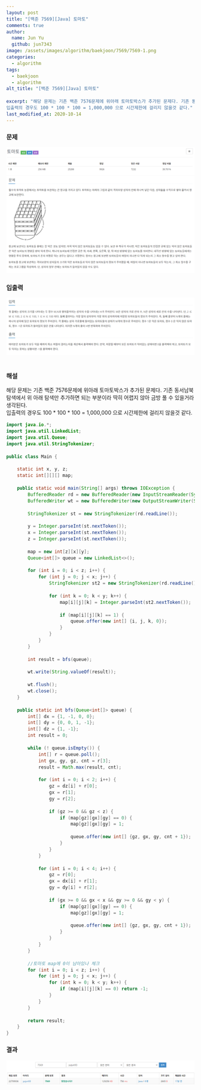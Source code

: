 ```yaml
---
layout: post
title: "[백준 7569][Java] 토마토"
comments: true
author:
  name: Jun Yu
  github: jun7343
image: /assets/images/algorithm/baekjoon/7569/7569-1.png
categories: 
  - algorithm
tags: 
  - baekjoon
  - algorithm
alt_title: "[백준 7569][Java] 토마토"

excerpt: "해당 문제는 기존 백준 7576문제에 위아래 토마토박스가 추가된 문제다. 기존 동서남북 탐색에서 위 아래 탐색만 추가하면 되는 부분이라 딱히 어렵지 않아 금방 풀 수 있을거라 생각된다.   
입출력의 경우도 100 * 100 * 100 = 1,000,000 으로 시간제한에 걸리지 않을것 같다."
last_modified_at: 2020-10-14
---
```


### 문제

<img src="/assets/images/algorithm/baekjoon/7569/7569-1.png" class="algin-center">
<img src="/assets/images/algorithm/baekjoon/7569/7569-2.png" class="algin-center">

### 입출력

<img src="/assets/images/algorithm/baekjoon/7569/7569-3.png" class="algin-center">   <br><br>

### 해설

해당 문제는 기존 백준 7576문제에 위아래 토마토박스가 추가된 문제다. 기존 동서남북 탐색에서 위 아래 탐색만 추가하면 되는 부분이라 딱히 어렵지 않아 금방 풀 수 있을거라 생각된다.   
입출력의 경우도 100 * 100 * 100 = 1,000,000 으로 시간제한에 걸리지 않을것 같다.

```java
import java.io.*;
import java.util.LinkedList;
import java.util.Queue;
import java.util.StringTokenizer;

public class Main {

    static int x, y, z;
    static int[][][] map;

    public static void main(String[] args) throws IOException {
        BufferedReader rd = new BufferedReader(new InputStreamReader(System.in));
        BufferedWriter wt = new BufferedWriter(new OutputStreamWriter(System.out));

        StringTokenizer st = new StringTokenizer(rd.readLine());

        y = Integer.parseInt(st.nextToken());
        x = Integer.parseInt(st.nextToken());
        z = Integer.parseInt(st.nextToken());

        map = new int[z][x][y];
        Queue<int[]> queue = new LinkedList<>();

        for (int i = 0; i < z; i++) {
            for (int j = 0; j < x; j++) {
                StringTokenizer st2 = new StringTokenizer(rd.readLine());

                for (int k = 0; k < y; k++) {
                    map[i][j][k] = Integer.parseInt(st2.nextToken());

                    if (map[i][j][k] == 1) {
                        queue.offer(new int[] {i, j, k, 0});
                    }
                }
            }
        }

        int result = bfs(queue);

        wt.write(String.valueOf(result));

        wt.flush();
        wt.close();
    }

    public static int bfs(Queue<int[]> queue) {
        int[] dx = {1, -1, 0, 0};
        int[] dy = {0, 0, 1, -1};
        int[] dz = {1, -1};
        int result = 0;

        while (! queue.isEmpty()) {
            int[] r = queue.poll();
            int gx, gy, gz, cnt = r[3];
            result = Math.max(result, cnt);

            for (int i = 0; i < 2; i++) {
                gz = dz[i] + r[0];
                gx = r[1];
                gy = r[2];

                if (gz >= 0 && gz < z) {
                    if (map[gz][gx][gy] == 0) {
                        map[gz][gx][gy] = 1;

                        queue.offer(new int[] {gz, gx, gy, cnt + 1});
                    }
                }
            }

            for (int i = 0; i < 4; i++) {
                gz = r[0];
                gx = dx[i] + r[1];
                gy = dy[i] + r[2];

                if (gx >= 0 && gx < x && gy >= 0 && gy < y) {
                    if (map[gz][gx][gy] == 0) {
                        map[gz][gx][gy] = 1;

                        queue.offer(new int[] {gz, gx, gy, cnt + 1});
                    }
                }
            }
        }

        //토마토 map에 0이 남아있나 체크
        for (int i = 0; i < z; i++) {
            for (int j = 0; j < x; j++) {
                for (int k = 0; k < y; k++) {
                    if (map[i][j][k] == 0) return -1;
                }
            }
        }

        return result;
    }
}
```   

### 결과

<img src="/assets/images/algorithm/baekjoon/7569/7569-4.png" class="algin-center">

